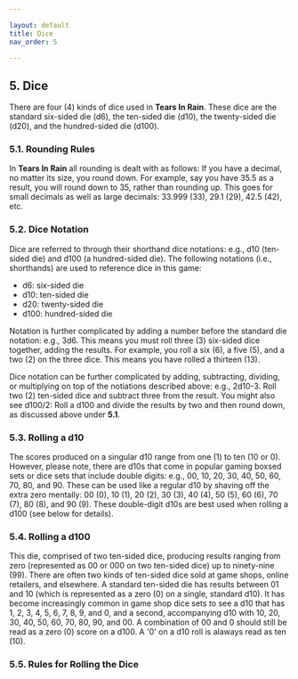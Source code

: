 ```yaml
---

layout: default
title: Dice
nav_order: 5

---
```


## 5. Dice
There are four (4) kinds of dice used in **Tears In Rain**. These dice are the standard six-sided die (d6), the ten-sided die (d10), the twenty-sided die (d20), and the hundred-sided die (d100). 

### 5.1. Rounding Rules
In **Tears In Rain** all rounding is  dealt with as follows: If you have a decimal, no matter its size, you round down. For example, say you have 35.5 as a result, you will round down to 35, rather than rounding up. This goes for small decimals as well as large decimals: 33.999 (33), 29.1 (29), 42.5 (42), etc. 

### 5.2. Dice Notation
Dice are referred to through their shorthand dice notations: e.g., d10 (ten-sided die) and d100 (a hundred-sided die). The following notations (i.e., shorthands) are used to reference dice in this game:
- d6: six-sided die
- d10: ten-sided die
- d20: twenty-sided die
- d100: hundred-sided die

Notation is further complicated by adding a number before the standard die notation: e.g., 3d6. This means you must roll three (3) six-sided dice together, adding the results. For example, you roll a six (6), a five (5), and a two (2) on the three dice. This means you have rolled a thirteen (13). 

Dice notation can be further complicated by adding, subtracting, dividing, or multiplying on top of the notiations described above: e.g., 2d10-3. Roll two (2) ten-sided dice and subtract three from the result. You might also see d100/2: Roll a d100 and divide the results by two and then round down, as discussed above under **5.1**. 

### 5.3. Rolling a d10
The scores produced on a singular d10 range from one (1) to ten (10 or 0). However, please note, there are d10s that come in popular gaming boxsed sets or dice sets that include double digits: e.g., 00, 10, 20, 30, 40, 50, 60, 70, 80, and 90. These can be used like a regular d10 by shaving off the extra zero mentally: 00 (0), 10 (1), 20 (2), 30 (3), 40 (4), 50 (5), 60 (6), 70 (7), 80 (8), and 90 (9). These double-digit d10s are best used when rolling a d100 (see below for details).  

### 5.4. Rolling a d100
This die, comprised of two ten-sided dice, producing results ranging from zero (represented as 00 or 000 on two ten-sided dice) up to ninety-nine (99). 
There are often two kinds of ten-sided dice sold at game shops, online retailers, and elsewhere. A standard ten-sided die has results between 01 and 10 (which is represented as a zero (0) on a single, standard d10). It has become increasingly common in game shop dice sets to see a d10 that has 1, 2, 3, 4, 5, 6, 7, 8, 9, and 0, and a second, accompanying d10 with 10, 20, 30, 40, 50, 60, 70, 80, 90, and 00. A combination of 00 and 0 should still be read as a zero (0) score on a d100. A '0' on a d10 roll is alaways read as ten (10). 

### 5.5. Rules for Rolling the Dice
